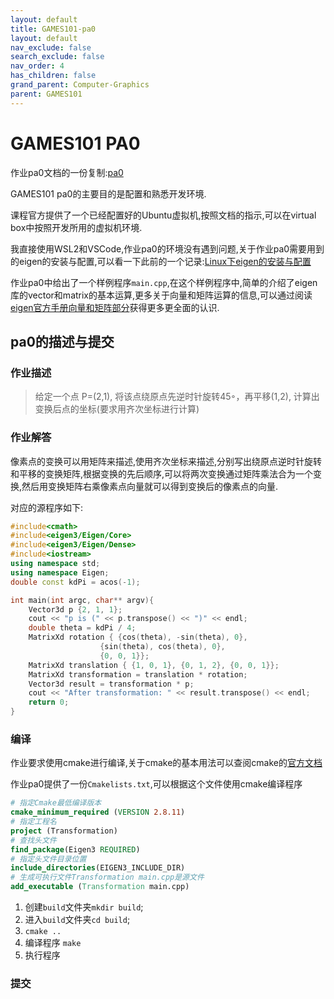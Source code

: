 ```yaml
---
layout: default
title: GAMES101-pa0
layout: default
nav_exclude: false
search_exclude: false
nav_order: 4
has_children: false
grand_parent: Computer-Graphics
parent: GAMES101
---
```


# GAMES101 PA0

作业pa0文档的一份复制:[pa0](https://gxl-groups.github.io/CG/GAMES101/PA/pa0/pa0.pdf)

GAMES101 pa0的主要目的是配置和熟悉开发环境.

课程官方提供了一个已经配置好的Ubuntu虚拟机,按照文档的指示,可以在virtual box中按照开发所用的虚拟机环境.

我直接使用WSL2和VSCode,作业pa0的环境没有遇到问题,关于作业pa0需要用到的eigen的安装与配置,可以看一下此前的一个记录:[Linux下eigen的安装与配置](https://gxl-groups.github.io/CG/linux%E4%B8%8Beigen%E7%9A%84%E5%AE%89%E8%A3%85%E4%B8%8E%E9%85%8D%E7%BD%AE.html)

作业pa0中给出了一个样例程序`main.cpp`,在这个样例程序中,简单的介绍了eigen库的vector和matrix的基本运算,更多关于向量和矩阵运算的信息,可以通过阅读[eigen官方手册向量和矩阵部分](https://eigen.tuxfamily.org/dox/group__TutorialMatrixArithmetic.html)获得更多更全面的认识.

## pa0的描述与提交

### 作业描述

>给定一个点 P=(2,1), 将该点绕原点先逆时针旋转45◦，再平移(1,2), 计算出变换后点的坐标(要求用齐次坐标进行计算)

### 作业解答

像素点的变换可以用矩阵来描述,使用齐次坐标来描述,分别写出绕原点逆时针旋转和平移的变换矩阵,根据变换的先后顺序,可以将两次变换通过矩阵乘法合为一个变换,然后用变换矩阵右乘像素点向量就可以得到变换后的像素点的向量.

对应的源程序如下:

```cpp
#include<cmath>
#include<eigen3/Eigen/Core>
#include<eigen3/Eigen/Dense>
#include<iostream>
using namespace std;
using namespace Eigen;
double const kdPi = acos(-1);

int main(int argc, char** argv){
    Vector3d p {2, 1, 1};
    cout << "p is (" << p.transpose() << ")" << endl;
    double theta = kdPi / 4;
    MatrixXd rotation { {cos(theta), -sin(theta), 0},
                    {sin(theta), cos(theta), 0},
                    {0, 0, 1}};
    MatrixXd translation { {1, 0, 1}, {0, 1, 2}, {0, 0, 1}};
    MatrixXd transformation = translation * rotation;
    Vector3d result = transformation * p;
    cout << "After transformation: " << result.transpose() << endl;
    return 0;
}
```

### 编译

作业要求使用cmake进行编译,关于cmake的基本用法可以查阅cmake的[官方文档](https://cmake.org/cmake/help/latest/index.html)

作业pa0提供了一份`Cmakelists.txt`,可以根据这个文件使用cmake编译程序

```cmake
# 指定Cmake最低编译版本
cmake_minimum_required (VERSION 2.8.11)
# 指定工程名
project (Transformation)
# 查找头文件
find_package(Eigen3 REQUIRED)
# 指定头文件目录位置
include_directories(EIGEN3_INCLUDE_DIR)
# 生成可执行文件Transformation main.cpp是源文件
add_executable (Transformation main.cpp)
```

1. 创建`build`文件夹`mkdir build`;
2. 进入`build`文件夹`cd build`;
3. `cmake ..`
4. 编译程序 `make`
5. 执行程序

### 提交

